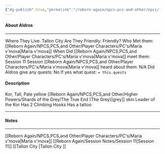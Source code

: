 ```yaml
---
{"dg-publish":true,"permalink":"/reborn-again/npcs-pcs-and-other/npcs/friendly/aldros/"}
---
```



#### About Aldros
---
Where They Live: Tallon City 
Are They Friendly: Friendly?
Who Met them: [[Reborn Again/NPCS,PCS,and Other/Player Characters/PC's/Maria v'mova\|Maria v'mova]]
When Did [[Reborn Again/NPCS,PCS,and Other/Player Characters/PC's/Maria v'mova\|Maria v'mova]] meet them: Session 11
Session [[Reborn Again/NPCS,PCS,and Other/Player Characters/PC's/Maria v'mova\|Maria v'mova]] heard about them: N/A
Did Aldros give any quests: No
	If yes what quest: `= this.quests`


#### Description
Kor, Tall, Pale yellow [[Reborn Again/NPCS,PCS,and Other/Higher Powers/Shards of the Grey/The True End (The Grey)\|grey]] skin 
Leader of the Kor
Has 2 Climbing Hooks
Has a tattoo

---

#### Notes
---
[[Reborn Again/NPCS,PCS,and Other/Player Characters/PC's/Maria v'mova\|Maria v'mova]]
[[Reborn Again/Session Notes/Session 11\|Session 11]]
[[Tallon City \|Tallon City ]]


